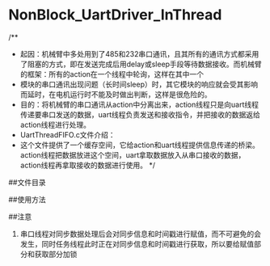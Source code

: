# NonBlock_UartDriver_InThread
/**
 * 起因：机械臂中多处用到了485和232串口通讯，且其所有的通讯方式都采用了阻塞的方式，即在发送完成后用delay或sleep手段等待数据接收。而机械臂的框架：所有的action在一个线程中轮询，这样在其中一个
 * 模块的串口通讯出现问题（长时间sleep）时，其它模块的响应就会受其影响而延时，在电机运行时不能及时做出判断，这样是很危险的。
 * 目的：将机械臂的串口通讯从action中分离出来，action线程只是向uart线程传递要串口发送的数据，uart线程负责发送和接收指令，并把接收的数据返给action线程进行处理。
 * UartThreadFIFO.c文件介绍：
 * 这个文件提供了一个缓存空间，它给action和uart线程提供信息传递的桥梁。action线程把数据放进这个空间，uart拿取数据放入从串口接收的数据，action线程再拿取接收的数据进行使用。
 */

##文件目录

##使用方法

##注意
1. 串口线程对同步数据处理后会对同步信息和时间戳进行赋值，而不可避免的会发生，同时任务线程此时正在对同步信息和时间戳进行获取，所以要给赋值部分和获取部分加锁